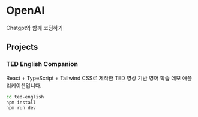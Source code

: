 # OpenAI

Chatgpt와 함께 코딩하기

## Projects

### TED English Companion
React + TypeScript + Tailwind CSS로 제작한 TED 영상 기반 영어 학습 데모 애플리케이션입니다.

```bash
cd ted-english
npm install
npm run dev
```
